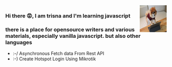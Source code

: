 <img src="cookie-the-pom-SNf-hZz6zOY-unsplash.jpg" align="right" style="height: 84px;width: 84px"/>

### Hi there :rage:, I am trisna and I'm learning javascript

### there is a place for opensource writers and various materials, especially vanilla javascript. but also other languages

* :-/  Asynchronous Fetch data From Rest API
* :-) Create Hotspot Login Using Mikrotik